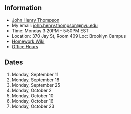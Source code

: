 ## Information

- [John Henry Thompson](http://johnhenrythompson.com)
- My email: john.henry.thompson@nyu.edu
- Time: Monday 3:20PM - 5:50PM EST
- Location: 370 Jay St, Room 409 Loc: Brooklyn Campus
- [Homework Wiki](https://github.com/ITPNYU/ICM-2023-Code/wiki/Homework-John-Henry-02)
- [Office Hours]()

## Dates

1. Monday, September 11
2. Monday, September 18
3. Monday, September 25
4. Monday, October 2
5. Monday, October 10
6. Monday, October 16
7. Monday, October 23
